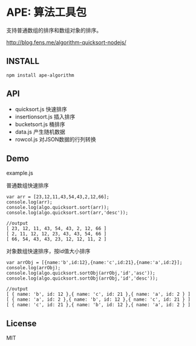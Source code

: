 APE: 算法工具包
========================

支持普通数组的排序和数组对象的排序。

http://blog.fens.me/algorithm-quicksort-nodejs/

## INSTALL

```{bash}
npm install ape-algorithm
```

## API

+ quicksort.js      快速排序
+ insertionsort.js  插入排序
+ bucketsort.js     桶排序
+ data.js           产生随机数据
+ rowcol.js         对JSON数据的行列转换


## Demo

example.js

普通数组快速排序
```{bash}
var arr = [23,12,11,43,54,43,2,12,66];
console.log(arr);
console.log(algo.quicksort.sort(arr));
console.log(algo.quicksort.sort(arr,'desc'));

//output
[ 23, 12, 11, 43, 54, 43, 2, 12, 66 ]
[ 2, 11, 12, 12, 23, 43, 43, 54, 66 ]
[ 66, 54, 43, 43, 23, 12, 12, 11, 2 ]
```
对象数组快速排序，按id值大小排序
```{bash}
var arrObj = [{name:'b',id:12},{name:'c',id:21},{name:'a',id:2}];
console.log(arrObj);
console.log(algo.quicksort.sortObj(arrObj,'id','asc'));
console.log(algo.quicksort.sortObj(arrObj,'id','desc'));

//output
[ { name: 'b', id: 12 },{ name: 'c', id: 21 },{ name: 'a', id: 2 } ]
[ { name: 'a', id: 2 },{ name: 'b', id: 12 },{ name: 'c', id: 21 } ]
[ { name: 'c', id: 21 },{ name: 'b', id: 12 },{ name: 'a', id: 2 } ]
```


## License

MIT

